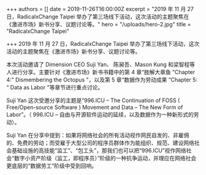 +++
authors = []
date = 2019-11-26T16:00:00Z
excerpt = "2019 年 11 月 27 日，RadicalxChange Taipei 举办了第三场线下活动，这次活动的主题聚焦在《激进市场》新书分享、议题讨论等。"
hero = "/uploads/hero-2.jpg"
title = "RadicalxChange Taipei"

+++
2019 年 11 月 27 日，RadicalxChange Taipei 举办了第三场线下活动，这次活动的主题聚焦在《激进市场》新书分享、议题讨论等。

本次活动邀请了 Dimension CEO Suji Yan、 陈昶吾、Mason Kung 和梁智程等人进行分享。主要针对《激进市场》新书书籍中的第 4 章“肢解大章鱼 ”Chapter 4:" Dismembering the Octopus "，以及第 5 章“数据作为劳动成果 ”Chapter 5: “ Data as Labor "等章节进行重点讨论。

Suji Yan 这次受邀分享的主题是“996.ICU – The Continuation of FOSS ( Free/Open-source Software ) Movement and Data – The New Form of Labor”。（ 996.ICU – 自由与开源软件运动的延续，以及数据作为一种新形式的劳动）。

Suji Yan 在分享中提到：如果将网络社会的所有活动视作网民自发的、非雇佣的、免费的劳动；而受雇于大型公司的程序员群体作为能组织、规范、建设网络社会基础设施的高技能“监工”、“包工头”，那我们也可以把“996.ICU”视作网络社会“数字小资产阶级（监工，即程序员）”阶级的一种抗争运动，并理应在网络社会更底层的“数据劳工”阶级中受到回响。